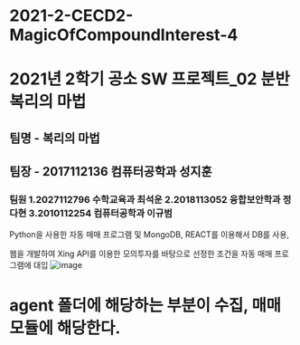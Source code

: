 # 2021-2-CECD2-MagicOfCompoundInterest-4

<h1>2021년 2학기 공소 SW 프로젝트_02 분반 복리의 마법</h1>
<h2>팀명 - 복리의 마법
<h2>팀장 - 2017112136 컴퓨터공학과 성지훈 </h2>
<h3>팀원            
1.2027112796 수학교육과 최석운         
2.2018113052 융합보안학과 정다현     
3.2010112254 컴퓨터공학과 이규범     
</h3>  
Python을 사용한 자동 매매 프로그램 및 MongoDB, REACT를 이용해서 DB를 사용, 

웹을 개발하여 Xing API를 이용한 모의투자를 바탕으로 선정한 조건을 자동 매매 프로그램에 대입
![image](https://user-images.githubusercontent.com/32629687/137322155-4a9fa8e9-d486-4090-aa5e-93edc2e116ca.png)

<h1>agent 폴더에 해당하는 부분이 수집, 매매 모듈에 해당한다.</h1>


